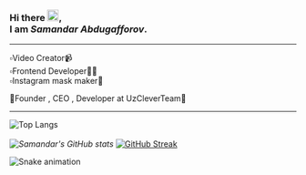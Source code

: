 ### Hi there <img src="https://raw.githubusercontent.com/samandareo/samandareo/master/wave.gif" width="20px">, <br /> I am *Samandar Abdugafforov*.
<hr>
▫️Video Creator📹<br />
▫️Frontend Developer🧑‍💻<br />
▫️Instagram mask maker🎨<br />

🔰Founder , CEO , Developer at UzCleverTeam👥
<br />
<hr>

![Top Langs](https://github-readme-stats.vercel.app/api/top-langs/?username=samandareo&theme=algolia&layout=compact)
<br />
<br />
<i align="center">![Samandar's GitHub stats](https://github-readme-stats.vercel.app/api?username=samandareo&show_icons=true&theme=algolia)</i>
[![GitHub Streak](https://github-readme-streak-stats.herokuapp.com?user=Samandareo&theme=algolia&date_format=M%20j%5B%2C%20Y%5D)](https://git.io/streak-stats)


![Snake animation](https://github.com/samandareo/samandareo/blob/main/snake.svg)
